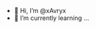 - 👋 Hi, I’m @xAvryx
- 🌱 I’m currently learning ...
  

<!---
xAvryx/xAvryx is a ✨ special ✨ repository because its `README.md` (this file) appears on your GitHub profile.
You can click the Preview link to take a look at your changes.
--->
